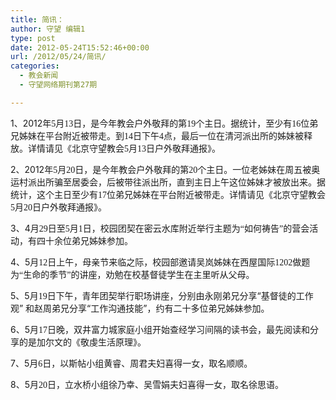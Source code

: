 ```yaml
---
title: 简讯：
author: 守望 编辑1
type: post
date: 2012-05-24T15:52:46+00:00
url: /2012/05/24/简讯/
categories:
  - 教会新闻
  - 守望网络期刊第27期

---
```

1、2012<span style="font-family: 宋体;">年</span><span style="font-family: 'Palatino Linotype';">5</span><span style="font-family: 宋体;">月</span><span style="font-family: 'Palatino Linotype';">13</span><span style="font-family: 宋体;">日，是今年教会户外敬拜的第</span><span style="font-family: 'Palatino Linotype';">19</span><span style="font-family: 宋体;">个主日。据统计，至少有</span><span style="font-family: 'Palatino Linotype';">16</span><span style="font-family: 宋体;">位弟兄姊妹在平台附近被带走。到</span><span style="font-family: 'Palatino Linotype';">14</span><span style="font-family: 宋体;">日下午</span><span style="font-family: 'Palatino Linotype';">4</span><span style="font-family: 宋体;">点，最后一位在清河派出所的姊妹被释放。详情请见《北京守望教会</span><span style="font-family: 'Palatino Linotype';">5</span><span style="font-family: 宋体;">月</span><span style="font-family: 'Palatino Linotype';">13</span><span style="font-family: 宋体;">日户外敬拜通报》。</span>

2、2012<span style="font-family: 宋体;">年</span><span style="font-family: 'Palatino Linotype';">5</span><span style="font-family: 宋体;">月</span><span style="font-family: 'Palatino Linotype';">20</span><span style="font-family: 宋体;">日，是今年教会户外敬拜的第</span><span style="font-family: 'Palatino Linotype';">20</span><span style="font-family: 宋体;">个主日。一位老姊妹在周五被奥运村派出所骗至居委会，后被带往派出所，直到主日上午这位姊妹才被放出来。据统计，这个主日至少有</span><span style="font-family: 'Palatino Linotype';">17</span><span style="font-family: 宋体;">位弟兄姊妹在平台附近被带走。详情请见《北京守望教会</span><span style="font-family: 'Palatino Linotype';">5</span><span style="font-family: 宋体;">月</span><span style="font-family: 'Palatino Linotype';">20</span><span style="font-family: 宋体;">日户外敬拜通报》。</span>

3、4<span style="font-family: 宋体;">月</span><span style="font-family: 'Palatino Linotype';">29</span><span style="font-family: 宋体;">日至</span><span style="font-family: 'Palatino Linotype';">5</span><span style="font-family: 宋体;">月</span><span style="font-family: 'Palatino Linotype';">1</span><span style="font-family: 宋体;">日，校园团契在密云水库附近举行主题为</span><span style="font-family: 'Palatino Linotype';">“</span><span style="font-family: 宋体;">如何祷告</span><span style="font-family: 'Palatino Linotype';">”</span><span style="font-family: 宋体;">的营会活动，有四十余位弟兄姊妹参加。 </span>

4<span style="font-family: 宋体;">、</span>5<span style="font-family: 宋体;">月</span><span style="font-family: 'Palatino Linotype';">12</span><span style="font-family: 宋体;">日上午，母亲节来临之际，校园部邀请吴岚姊妹在西屋国际</span><span style="font-family: 'Palatino Linotype';">1202</span><span style="font-family: 宋体;">做题为</span><span style="font-family: 'Palatino Linotype';">“</span><span style="font-family: 宋体;">生命的季节</span><span style="font-family: 'Palatino Linotype';">”</span><span style="font-family: 宋体;">的讲座，劝勉在校基督徒学生在主里听从父母。</span>

5<span style="font-family: 宋体;">、</span>5<span style="font-family: 宋体;">月</span><span style="font-family: 'Palatino Linotype';">19</span><span style="font-family: 宋体;">日下午</span>，青年团契举行职场讲座，分别由永刚弟兄分享“基督徒的工作观” 和赵周弟兄分享“工作沟通技能”，约有二十多位弟兄姊妹参加。

6<span style="font-family: 宋体;">、</span>5<span style="font-family: 宋体;">月</span><span style="font-family: 'Palatino Linotype';">17</span><span style="font-family: 宋体;">日晚，双井富力城家庭小组开始查经学习间隔的读书会，最先阅读和分享的是加尔文的《敬虔生活原理》。</span>

7<span style="font-family: 宋体;">、</span>5<span style="font-family: 宋体;">月</span><span style="font-family: 'Palatino Linotype';">6</span><span style="font-family: 宋体;">日，以斯帖小组黄睿、周君夫妇喜得一女，取名顺顺。</span>

8<span style="font-family: 宋体;">、</span>5<span style="font-family: 宋体;">月</span><span style="font-family: 'Palatino Linotype';">20</span><span style="font-family: 宋体;">日，立水桥小组徐乃幸、吴雪娟夫妇</span>喜得一女，取名徐思语。